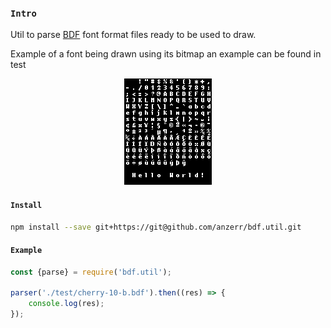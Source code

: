 
### `Intro`
Util to parse [BDF](https://en.wikipedia.org/wiki/Glyph_Bitmap_Distribution_Format) font format files ready to be used to draw.

Example of a font being drawn using its bitmap an example can be found in test
<div style="text-align:center"><img src="https://raw.githubusercontent.com/anzerr/bdf.util/master/test/example.bmp" /></div>

#### `Install`
``` bash
npm install --save git+https://git@github.com/anzerr/bdf.util.git
```

#### `Example`
``` javascript
const {parse} = require('bdf.util');

parser('./test/cherry-10-b.bdf').then((res) => {
	console.log(res);
});
```